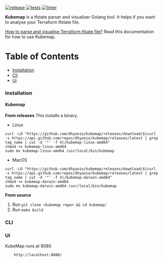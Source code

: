 [![release](https://img.shields.io/github/release/dhyanio/kubemap.svg)](https://github.com/dhyanio/kubemap/releases)
[![tests](https://github.com/dhyanio/kubemap/actions/workflows/test.yaml/badge.svg)](https://github.com/dhyanio/kubemap/actions/workflows/test.yaml)
[![linter](https://github.com/dhyanio/kubemap/actions/workflows/linter.yaml/badge.svg)](https://github.com/dhyanio/kubemap/actions/workflows/linter.yaml)

**Kubemap** is a tfstate parser and visualizer Golang tool. It helps if you want to analyse your Terraform tfstate file.

[How to parse and visualise Terraform tfsate file?](http://kubefront.net/iac/parse-terraform-state-file/) Read this documentation for how to use Kubemap.

# Table of Contents
- [Installation](#installation)
- [Cli](#cli)
- [Ui](#ui)

### Installation

#### Kubemap

**From releases**
This installs a binary.

* Linux
```
curl -LO "https://github.com/dhyanio/kubemap/releases/download/$(curl -s https://api.github.com/repos/dhyanio/kubemap/releases/latest | grep tag_name | cut -d '"' -f 4)/kubemap-linux-amd64"
chmod +x kubemap-linux-amd64
sudo mv kubemap-linux-amd64 /usr/local/bin/kubemap
```
* MacOS
```
curl -LO "https://github.com/dhyanio/kubemap/releases/download/$(curl -s https://api.github.com/repos/dhyanio/kubemap/releases/latest | grep tag_name | cut -d '"' -f 4)/kubemap-darwin-amd64"
chmod +x kubemap-darwin-amd64
sudo mv kubemap-darwin-amd64 /usr/local/bin/kubemap
```

**From source**
1.  Run `git clone <kubemap repo> && cd kubemap/`
2.  Run `make build`

### CLI

### Ui
KubeMap runs at 8080
```shell
    http://localhost:8080/
```
